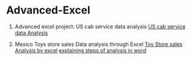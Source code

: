# Advanced-Excel
1) Advanced excel project: US cab service data analysis
[US cab service data Analysis](https://docs.google.com/spreadsheets/d/1iCqsw88JHoMrzd99rIk-Hg5YpUnE-t_T/edit?usp=sharing&ouid=105522263406008888883&rtpof=true&sd=true)

2) Mexico Toys store sales Data analysis through Excel
   [Toy Store sales Analysis by excel](https://docs.google.com/spreadsheets/d/1IZUrpLTC4nLXzhBwRHN4qNFxDU6Or18j/edit?usp=sharing&ouid=105522263406008888883&rtpof=true&sd=true)
   [explaining steps of analysis in word](https://docs.google.com/document/d/1pkdBJp2SuK86c4vCLTSIOrV_g5-hys7I/edit?usp=sharing&ouid=105522263406008888883&rtpof=true&sd=true)
